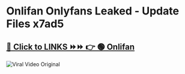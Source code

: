 
 # Onlifan Onlyfans Leaked - Update Files x7ad5

## <h2><a href="https://clipsfans.com/Onlifan&ref=git">🔗 Click to LINKS ⏩⏩ 👉 🟢 Onlifan </a></h2>

<a href="https://clipsfans.com/Onlifan&ref=git" rel="nofollow" data-target="animated-image.originalLink"><img src="https://i.ibb.co.com/xMMVF88/686577567.gif" alt="Viral Video Original" style="max-width: 100%; display: inline-block;" data-target="animated-image.originalImage"></a>

